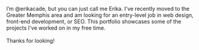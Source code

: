 I’m @erikacade, but you can just call me Erika.
I've recently moved to the Greater Memphis area and am looking for an entry-level job in web design, front-end development, or SEO.
This portfolio showcases some of the projects I've worked on in my free time.<br><br>
Thanks for looking!

<!---
erikacade/erikacade is a ✨ special ✨ repository because its `README.md` (this file) appears on your GitHub profile.
You can click the Preview link to take a look at your changes.
--->
